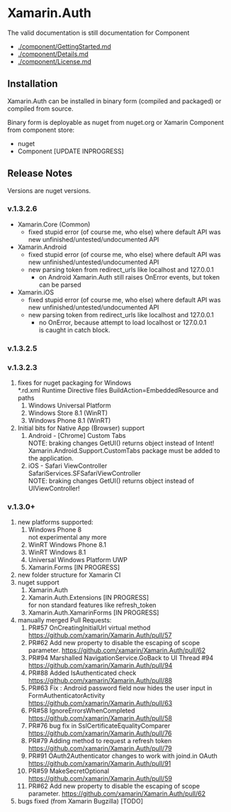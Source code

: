 # Xamarin.Auth

The valid documentation is still documentation for Component 

*	[./component/GettingStarted.md](./component/GettingStarted.md)
*	[./component/Details.md](./component/Details.md)
*	[./component/License.md](./component/License.md)

## Installation

Xamarin.Auth can be installed in binary form (compiled and packaged)
or compiled from source.
 
Binary form is deployable as nuget from nuget.org or Xamarin Component 
from component store:

*	nuget 
*	Component [UPDATE INPROGRESS]


## Release Notes

Versions are nuget versions.

### v.1.3.2.6

*	Xamarin.Core (Common)
	*	fixed stupid error (of course me, who else) where default API was 		
		new unfinished/untested/undocumented API
*	Xamarin.Android
	*	fixed stupid error (of course me, who else) where default API was 		
		new unfinished/untested/undocumented API
	*	new parsing token from redirect_urls like localhost and 127.0.0.1
		*	on Android Xamarin.Auth still raises OnError events, but token 		
			can be parsed
*	Xamarin.iOS
	*	fixed stupid error (of course me, who else) where default API was 		
		new unfinished/untested/undocumented API
	*	new parsing token from redirect_urls like localhost and 127.0.0.1
		*	no OnError, because attempt to load localhost or 127.0.0.1		
			is caught in catch block.
			

### v.1.3.2.5

### v.1.3.2.3

1.	fixes for nuget packaging for Windows	
	*.rd.xml Runtime Directive files BuildAction=EmbeddedResource and paths		
	1.	Windows Universal Platform		
	2.	Windows Store 8.1 (WinRT)		
	3.	Windows Phone 8.1 (WinRT)		
2.	Initial bits for Native App (Browser) support	
	1.	Android - [Chrome] Custom Tabs 		
		NOTE: braking changes GetUI() returns object instead of Intent!		
		Xamarin.Android.Support.CustomTabs package must be added to the
		application.
	2.	iOS - Safari ViewController		
		SafariServices.SFSafariViewController		
		NOTE: braking changes GetUI() returns object instead of UIViewController!		
		
### v.1.3.0+

1.	new platforms supported:
	1.	Windows Phone 8 		
		not experimental any more
	2.	WinRT Windows Phone 8.1
	3.	WinRT Windows 8.1
	4.	Universal Windows Platform UWP
	5.	Xamarin.Forms [IN PROGRESS]	
2.	new folder structure for Xamarin CI
3.	nuget support
	1.	Xamarin.Auth
	2.	Xamarin.Auth.Extensions	[IN PROGRESS]	
		for non standard features like refresh_token
	3.	Xamarin.Auth.XamarinForms [IN PROGRESS] 
4.	manually merged Pull Requests:
	1.	PR#57 OnCreatingInitialUrl virtual method
        https://github.com/xamarin/Xamarin.Auth/pull/57
	2.	PR#62 Add new property to disable the escaping of scope parameter.
		https://github.com/xamarin/Xamarin.Auth/pull/62
	3.	PR#94 Marshalled NavigationService.GoBack to UI Thread #94
		https://github.com/xamarin/Xamarin.Auth/pull/94
	4.	PR#88 Added IsAuthenticated check 	
		https://github.com/xamarin/Xamarin.Auth/pull/88
	5.	PR#63 Fix : Android password field now hides the user input in FormAuthenticatorActivity
		https://github.com/xamarin/Xamarin.Auth/pull/63
	6.	PR#58 IgnoreErrorsWhenCompleted
		https://github.com/xamarin/Xamarin.Auth/pull/58
	7.	PR#76 bug fix in SslCertificateEqualityComparer
		https://github.com/xamarin/Xamarin.Auth/pull/76
	8.	PR#79 Adding method to request a refresh token		
		https://github.com/xamarin/Xamarin.Auth/pull/79
	9.	PR#91 OAuth2Authenticator changes to work with joind.in OAuth 	
		https://github.com/xamarin/Xamarin.Auth/pull/91
	10.	PR#59 MakeSecretOptional 		
		https://github.com/xamarin/Xamarin.Auth/pull/59
	11.	PR#62 Add new property to disable the escaping of scope parameter.
		https://github.com/xamarin/Xamarin.Auth/pull/62
5.	bugs fixed (from Xamarin Bugzilla)
	[TODO]
		